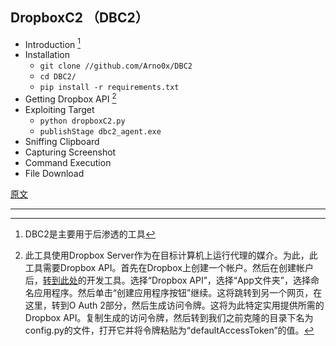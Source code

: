 ## DropboxC2 （DBC2）

- Introduction [^1]
- Installation
  - `git clone //github.com/Arno0x/DBC2`
  - `cd DBC2/`
  - `pip install -r requirements.txt`
- Getting Dropbox API [^2]
- Exploiting Target
  - `python dropboxC2.py`
  - `publishStage dbc2_agent.exe`
- Sniffing Clipboard
- Capturing Screenshot
- Command Execution
- File Download



[原文](https://www.hackingarticles.in/command-and-control-with-dropboxc2/)

---

[^1]: DBC2是主要用于后渗透的工具



[^2]: 此工具使用Dropbox Server作为在目标计算机上运行代理的媒介。为此，此工具需要Dropbox API。首先在Dropbox上创建一个帐户。然后在创建帐户后，[转到此处](https://www.dropbox.com/developers/apps/create)的开发工具。选择“Dropbox API”，选择“App文件夹”，选择命名应用程序。然后单击“创建应用程序按钮”继续。这将跳转到另一个网页，在这里，转到O Auth 2部分，然后生成访问令牌。这将为此特定实用提供所需的Dropbox API。复制生成的访问令牌，然后转到我们之前克隆的目录下名为config.py的文件，打开它并将令牌粘贴为“defaultAccessToken”的值。